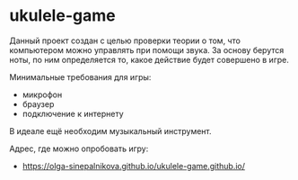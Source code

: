 # ukulele-game
Данный проект создан с целью проверки теории о том, что компьютером можно управлять при помощи звука. За основу берутся ноты, по ним определяется то, какое действие будет совершено в игре.

Минимальные требования для игры:
- микрофон
- браузер
- подключение к интернету

В идеале ещё необходим музыкальный инструмент.

Адрес, где можно опробовать игру:
- https://olga-sinepalnikova.github.io/ukulele-game.github.io/
